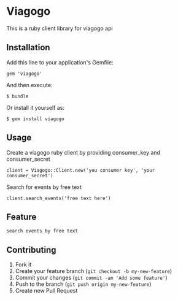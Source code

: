 # Viagogo

This is a ruby client  library for viagogo api

## Installation

Add this line to your application's Gemfile:

    gem 'viagogo'

And then execute:

    $ bundle

Or install it yourself as:

    $ gem install viagogo

## Usage

Create a viagogo ruby client by providing consumer_key and consumer_secret

    client = Viagogo::Client.new('you consumer key', 'your consumer_secret')

Search for events by free text

    client.search_events('free text here')

## Feature
    search events by free text

## Contributing

1. Fork it
2. Create your feature branch (`git checkout -b my-new-feature`)
3. Commit your changes (`git commit -am 'Add some feature'`)
4. Push to the branch (`git push origin my-new-feature`)
5. Create new Pull Request


